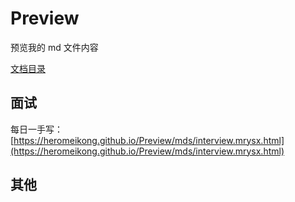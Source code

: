 # Preview

预览我的 md 文件内容

[文档目录](https://heromeikong.github.io/Preview/)

## 面试

每日一手写：[https://heromeikong.github.io/Preview/mds/interview.mrysx.html](https://heromeikong.github.io/Preview/mds/interview.mrysx.html)

## 其他
